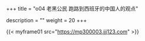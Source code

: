 +++
title = "o04 老黑公民 跑路到西班牙的中国人的观点"

description = ""
weight = 20
+++

{{< myframe01 src="https://mp300003.jjj123.com" >}}

